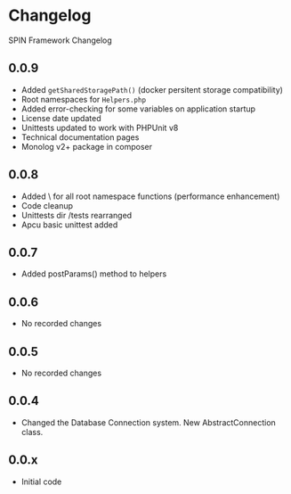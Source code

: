 # Changelog
SPIN Framework Changelog

## 0.0.9
- Added `getSharedStoragePath()` (docker persitent storage compatibility)
- Root namespaces for `Helpers.php`
- Added error-checking for some variables on application startup
- License date updated
- Unittests updated to work with PHPUnit v8
- Technical documentation pages
- Monolog v2+ package in composer

## 0.0.8
- Added \ for all root namespace functions (performance enhancement)
- Code cleanup
- Unittests dir /tests rearranged
- Apcu basic unittest added

## 0.0.7
- Added postParams() method to helpers

## 0.0.6
- No recorded changes

## 0.0.5
- No recorded changes

## 0.0.4
- Changed the Database Connection system. New AbstractConnection class.

## 0.0.x
- Initial code
